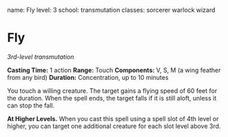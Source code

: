 name: Fly
level: 3
school: transmutation
classes: sorcerer
         warlock
         wizard

# Fly
_3rd-level transmutation_

**Casting Time:** 1 action
**Range:** Touch
**Components:** V, S, M (a wing feather from any bird)
**Duration:** Concentration, up to 10 minutes

You touch a willing creature. The target gains a flying speed of 60 feet for the duration. When the spell ends, the target falls if it is still aloft, unless it can stop the fall.

**At Higher Levels.** When you cast this spell using a spell slot of 4th level or higher, you can target one additional creature for each slot level above 3rd.
